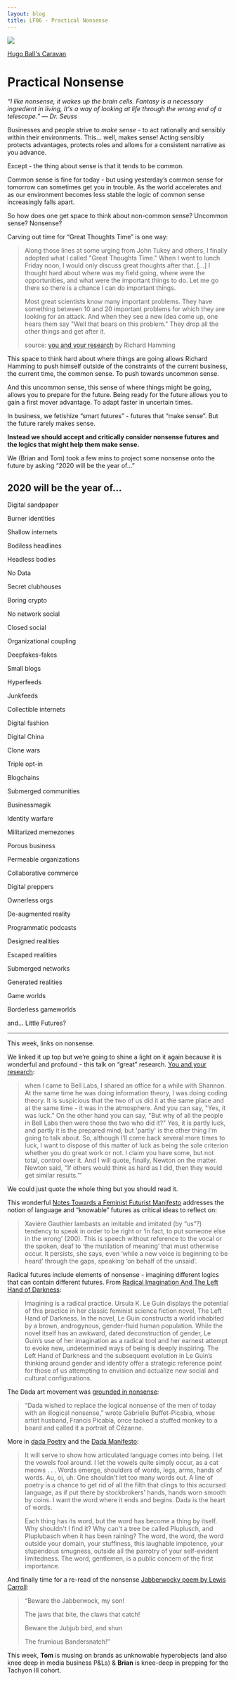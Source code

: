 ```yaml
---
layout: blog
title: LF06 - Practical Nonsense
---
```


![](https://buttondown.s3.us-west-2.amazonaws.com/images/4c276a5d-25d0-4392-8265-bbc685fdaa36.png)

<div class="caption"><a href="https://kollagekit.blogspot.com/2016/02/hugo-balls-caravan.html">Hugo Ball's Caravan</a></div>

# Practical Nonsense

*“I like nonsense, it wakes up the brain cells. Fantasy is a necessary ingredient in living, It's a way of looking at life through the wrong end of a telescope.” ― Dr. Seuss*

Businesses and people strive to *make sense* - to act rationally and sensibly within their environments. This… well, makes sense! Acting sensibly protects advantages, protects roles and allows for a consistent narrative as you advance.

Except - the thing about sense is that it tends to be common.

Common sense is fine for today - but using yesterday’s common sense for tomorrow can sometimes get you in trouble. As the world accelerates and as our environment becomes less stable the logic of common sense increasingly falls apart.

So how does one get space to think about non-common sense? Uncommon sense? Nonsense?

Carving out time for “Great Thoughts Time” is one way:

>Along those lines at some urging from John Tukey and others, I finally adopted what I called "Great Thoughts Time." When I went to lunch Friday noon, <span class="highlight">I would only discuss great thoughts after that. [...] I thought hard about where was my field going, where were the opportunities, and what were the important things to do. Let me go there so there is a chance I can do important things.</span>
>
>Most great scientists know many important problems. They have something between 10 and 20 important problems for which they are looking for an attack. <span class="highlight">And when they see a new idea come up, one hears them say "Well that bears on this problem." They drop all the other things and get after it.</span>
>
>source: [you and your research](https://www.cs.virginia.edu/~robins/YouAndYourResearch.html) by Richard Hamming

This space to think hard about where things are going allows Richard Hamming to push himself outside of the constraints of the current business, the current time, the common sense. To push towards uncommon sense.

And this uncommon sense, this sense of where things might be going, allows you to prepare for the future. Being ready for the future allows you to gain a first mover advantage. To adapt faster in uncertain times.

In business, we fetishize “smart futures” - futures that “make sense”. But the future rarely makes sense.

**Instead we should accept and critically consider nonsense futures and the logics that might help them make sense.**

We (Brian and Tom) took a few mins to project some nonsense onto the future by asking “2020 will be the year of…”

## 2020 will be the year of...

Digital sandpaper

Burner identities

Shallow internets

Bodiless headlines

Headless bodies

No Data

Secret clubhouses

Boring crypto

No network social

Closed social

Organizational coupling

Deepfakes-fakes

Small blogs

Hyperfeeds

Junkfeeds

Collectible internets

Digital fashion

Digital China

Clone wars

Triple opt-in

Blogchains

Submerged communities

Businessmagik

Identity warfare

Militarized memezones 

Porous business

Permeable organizations

Collaborative commerce

Digital preppers

Ownerless orgs

De-augmented reality

Programmatic podcasts

Designed realities

Escaped realities

Submerged networks

Generated realities

Game worlds

Borderless gameworlds

and... Little Futures?

---

This week, links on nonsense.

We linked it up top but we’re going to shine a light on it again because it is wonderful and profound - this talk on “great” research. [You and your research](https://www.cs.virginia.edu/~robins/YouAndYourResearch.html):

>when I came to Bell Labs, <span class="highlight">I shared an office for a while with Shannon. At the same time he was doing information theory, I was doing coding theory. It is suspicious that the two of us did it at the same place and at the same time - it was in the atmosphere. And you can say, "Yes, it was luck." On the other hand you can say, "But why of all the people in Bell Labs then were those the two who did it?" Yes, it is partly luck, and partly it is the prepared mind</span>; but 'partly' is the other thing I'm going to talk about. So, although I'll come back several more times to luck, I want to dispose of this matter of luck as being the sole criterion whether you do great work or not. I claim you have some, but not total, control over it. And I will quote, finally, Newton on the matter. Newton said, "If others would think as hard as I did, then they would get similar results.'"

We could just quote the whole thing but you should read it.

This wonderful [Notes Towards a Feminist Futurist Manifesto](https://adanewmedia.org/2012/11/issue1-kember/) addresses the notion of language and “knowable” futures as critical ideas to reflect on:

><span class="highlight">Xaviére Gauthier lambasts an imitable and imitated (by “us”?) tendency to speak in order to be right or ‘in fact, to put someone else in the wrong’ (200). This is speech without reference to the vocal or the spoken, deaf to ‘the mutilation of meaning’ that must otherwise occur. It persists, she says, even ‘while a new voice is beginning to be heard’ through the gaps, speaking ‘on behalf of the unsaid’.</span>

Radical futures include elements of nonsense - imagining different logics that can contain different futures. From [Radical Imagination And The Left Hand of Darkness](https://adanewmedia.org/2017/10/issue12-smillie/):

><span class="highlight">Imagining is a radical practice. Ursula K. Le Guin displays the potential of this practice in her classic feminist science fiction novel, The Left Hand of Darkness</span>. In the novel, Le Guin constructs a world inhabited by a brown, androgynous, gender-fluid human population. While the novel itself has an awkward, dated deconstruction of gender, <span class="highlight">Le Guin’s use of her imagination as a radical tool and her earnest attempt to evoke new, undetermined ways of being is deeply inspiring. The Left Hand of Darkness and the subsequent evolution in Le Guin’s thinking around gender and identity offer a strategic reference point for those of us attempting to envision and actualize new social and cultural configurations</span>.

The Dada art movement was [grounded in nonsense](https://www.smithsonianmag.com/arts-culture/dada-115169154/):

><span class="highlight">“Dada wished to replace the logical nonsense of the men of today with an illogical nonsense,” wrote Gabrielle Buffet-Picabia, whose artist husband, Francis Picabia, once tacked a stuffed monkey to a board and called it a portrait of Cézanne.</span>

More in [dada Poetry](https://www.widewalls.ch/dada-poetry/) and the [Dada Manifesto](https://en.wikisource.org/wiki/Dada_Manifesto_(1916,_Hugo_Ball)):

><span class="highlight">It will serve to show how articulated language comes into being. I let the vowels fool around. I let the vowels quite simply occur, as a cat meows . . . Words emerge, shoulders of words, legs, arms, hands of words. Au, oi, uh</span>. One shouldn't let too many words out. A line of poetry is a chance to get rid of all the filth that clings to this accursed language, as if put there by stockbrokers' hands, hands worn smooth by coins. I want the word where it ends and begins. Dada is the heart of words.
>
>Each thing has its word, but the word has become a thing by itself. Why shouldn't I find it? Why can't a tree be called Pluplusch, and Pluplubasch when it has been raining? <span class="highlight">The word, the word, the word outside your domain, your stuffiness, this laughable impotence, your stupendous smugness, outside all the parrotry of your self-evident limitedness. The word, gentlemen, is a public concern of the first importance.</span>

And finally time for a re-read of the nonsense [Jabberwocky poem by Lewis Carroll](https://www.poetryfoundation.org/poems/42916/jabberwocky):

>“Beware the Jabberwock, my son!
>
>The jaws that bite, the claws that catch!
>
>Beware the Jubjub bird, and shun
>
>The frumious Bandersnatch!”

This week, **Tom** is musing on brands as unknowable hyperobjects (and also knee deep in media business P&Ls) & **Brian** is knee-deep in prepping for the Tachyon III cohort.